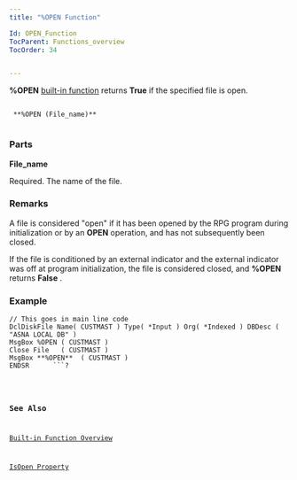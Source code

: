 ```yaml
---
title: "%OPEN Function"

Id: OPEN_Function
TocParent: Functions_overview
TocOrder: 34


---
```


<span style="FONT-WEIGHT: bold">%OPEN</span> [built-in function](Functions_overview.html) returns **True** if the specified file is open. 

```

 **%OPEN (File_name)** 
        
```

### Parts

**File_name** 

Required. The name of the file.


### Remarks
A file is considered "open" if it has been opened by the RPG program during initialization or by an **OPEN** operation, and has not subsequently been closed. 

If the file is conditioned by an external indicator and the external indicator was off at program initialization, the file is considered closed, and **%OPEN** returns **False** . 

### Example
<pre class="prettyprint"><code class="language-aer">// This goes in main line code
DclDiskFile Name( CUSTMAST ) Type( *Input ) Org( *Indexed ) DBDesc ( "ASNA LOCAL DB" )
MsgBox %OPEN ( CUSTMAST )
Close File   ( CUSTMAST )
MsgBox **%OPEN**  ( CUSTMAST )
ENDSR      ```?</pre>

### See Also
[Built-in Function Overview](Functions_overview.html)

[IsOpen Property](IsOpen_Property.html) 
